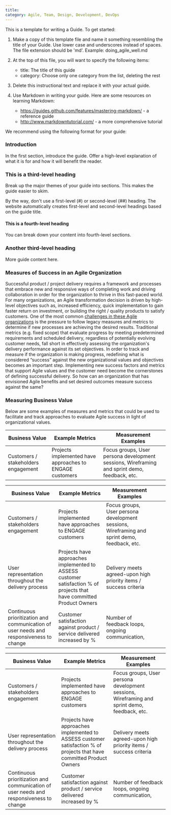 ```yaml
---
title:
category: Agile, Team, Design, Development, DevOps
---
```


This is a template for writing a Guide. To get started:

1. Make a copy of this template file and name it something resembling the
   title of your Guide. Use lower case and underscores instead of spaces. The
   file extension should be 'md'. Example: doing_agile_well.md

2. At the top of this file, you will want to specify the following items:
    - title: The title of this guide
    - category: Choose only one category from the list, deleting the rest

3. Delete this instructional text and replace it with your actual guide.

4. Use Markdown in writing your guide. Here are some resources on learning
   Markdown:
    - https://guides.github.com/features/mastering-markdown/ - a reference
      guide
    - http://www.markdowntutorial.com/ - a more comprehensive tutorial

We recommend using the following format for your guide:

### Introduction

In the first section, introduce the guide. Offer a high-level explanation of
what it is for and how it will benefit the reader.

### This is a third-level heading

Break up the major themes of your guide into sections. This makes the guide
easier to skim.

By the way, don't use a first-level (#) or second-level (##) heading. The
website automatically creates first-level and second-level headings based on the
guide title.

#### This is a fourth-level heading

You can break down your content into fourth-level sections.

### Another third-level heading

More guide content here.

### Measures of Success in an Agile Organization
Successful product / project delivery requires a framework and processes that embrace new and responsive ways of completing work and driving collaboration in order for the organization to thrive in this fast-paced world. For many organizations, an Agile transformation decision is driven by high-level objectives such as, increased efficiency, quick implementation to gain faster return on investment, or building the right / quality products to satisfy customers. One of the most common [challenges in these Agile organizations](https://tech.gsa.gov/guides/Agile_Adoption_Challenges_and_Best_Practices/) is the pressure to follow legacy measures and metrics to determine if new processes are achieving the desired results. Traditional metrics (e.g. fixed scope) that evaluate progress by meeting predetermined requirements and scheduled delivery, regardless of potentially evolving customer needs, fall short in effectively assessing the organization's delivery performance against its set objectives. 
In order to track and measure if the organization is making progress, redefining what is considered “success” against the new organizational values and objectives becomes an important step. Implementing new success factors and metrics that support Agile values and the customer need  become the cornerstones of defining successful delivery.  So how can an organization that has envisioned Agile benefits and set desired outcomes measure success against the same? 

### Measuring Business Value
Below are some examples of measures and metrics that could be used to facilitate and track approaches to evaluate Agile success in light of organizational values.


| Business Value  | Example Metrics  |  Measurement Examples |   
|---|---|---|
|Customers / stakeholders engagement   | Projects implemented have approaches to ENGAGE customers  |  Focus groups, User persona development sessions, Wireframing and sprint demo, feedback, etc. |   


| Business Value                                                                           | Example Metrics                                                                                                        | Measurement Examples                                                                           |   |   |
|------------------------------------------------------------------------------------------|------------------------------------------------------------------------------------------------------------------------|------------------------------------------------------------------------------------------------|---|---|
| Customers /  stakeholders engagement                                                     | Projects implemented have  approaches to ENGAGE customers                                                              | Focus groups, User persona  development sessions,  Wireframing and sprint demo, feedback, etc. |   |   |
| User representation  throughout the delivery process                                     | Projects have approaches  implemented to ASSESS customer satisfaction % of projects that have committed Product Owners | Delivery meets agreed-upon  high priority items / success criteria                             |   |   |
| Continuous prioritization  and communication  of user needs and responsiveness to change | Customer satisfaction against  product / service delivered  increased by %                                             | Number of feedback loops,  ongoing communication,                                              |   |   |

| Business Value                                                                           | Example Metrics                                                                                                        | Measurement Examples                                                                           |   
|------------------------------------------------------------------------------------------|------------------------------------------------------------------------------------------------------------------------|------------------------------------------------------------------------------------------------|
| Customers /  stakeholders engagement                                                     | Projects implemented have  approaches to ENGAGE customers                                                              | Focus groups, User persona  development sessions,  Wireframing and sprint demo, feedback, etc. |   
| User representation  throughout the delivery process                                     | Projects have approaches  implemented to ASSESS customer satisfaction % of projects that have committed Product Owners | Delivery meets agreed-upon  high priority items / success criteria                             |   
| Continuous prioritization  and communication  of user needs and responsiveness to change | Customer satisfaction against  product / service delivered  increased by %                                             | Number of feedback loops,  ongoing communication, |
